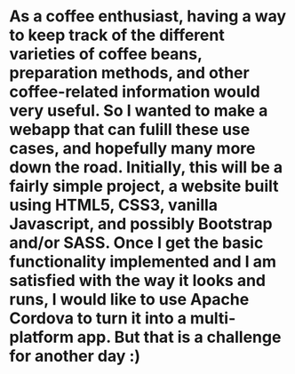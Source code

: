 # As a coffee enthusiast, having a way to keep track of the different varieties of coffee beans, preparation methods, and other coffee-related information would very useful. So I wanted to make a webapp that can fulill these use cases, and hopefully many more down the road. Initially, this will be a fairly simple project, a website built using HTML5, CSS3, vanilla Javascript, and possibly Bootstrap and/or SASS. Once I get the basic functionality implemented and I am satisfied with the way it looks and runs, I would like to use Apache Cordova to turn it into a multi-platform app. But that is a challenge for another day :)
